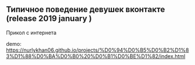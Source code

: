 ## Типичное поведение девушек вконтакте (release 2019 january )

Прикол с интернета

demo: https://nurlykhan06.github.io/projects/%D0%94%D0%B5%D0%B2%D1%83%D1%88%D0%BA%D0%B0%20%D0%B1%D0%BE%D1%82/index.html
